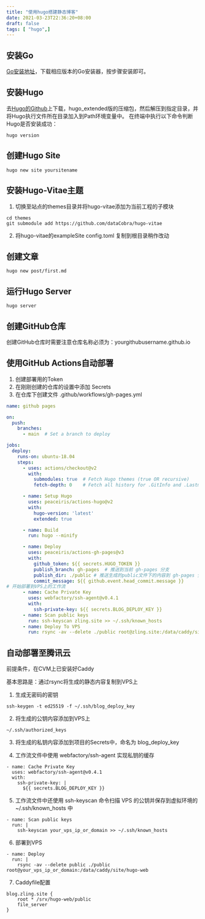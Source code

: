 ```yaml
---
title: "使用hugo搭建静态博客"
date: 2021-03-23T22:36:20+08:00
draft: false
tags: [ "hugo",]
---
```


## 安装Go
[Go安装地址](https://golang.org/dl/)，下载相应版本的Go安装器，按步骤安装即可。

## 安装Hugo
去[Hugo的Github](https://github.com/gohugoio/hugo/releases)上下载，hugo_extended版的压缩包，然后解压到指定目录，并将Hugo执行文件所在目录加入到Path环境变量中。
在终端中执行以下命令判断Hugo是否安装成功：
```shell
hugo version
```

## 创建Hugo Site
```shell
hugo new site yoursitename
```

## 安装Hugo-Vitae主题
1. 切换至站点的themes目录并将hugo-vitae添加为当前工程的子模块
```shell
cd themes
git submodule add https://github.com/dataCobra/hugo-vitae
```
2. 将hugo-vitae的exampleSite config.toml 复制到根目录稍作改动

## 创建文章
```shell
hugo new post/first.md
```
## 运行Hugo Server
```shell
hugo server
```
## 创建GitHub仓库
创建GitHub仓库时需要注意仓库名称必须为：yourgithubusername.github.io

## 使用GitHub Actions自动部署

1. 创建部署用的Token
2. 在刚刚创建的仓库的设置中添加 Secrets
3. 在仓库下创建文件 .github/workflows/gh-pages.yml
```yaml
name: github pages

on:
  push:
    branches:
      - main  # Set a branch to deploy

jobs:
  deploy:
    runs-on: ubuntu-18.04
    steps:
      - uses: actions/checkout@v2
        with:
          submodules: true  # Fetch Hugo themes (true OR recursive)
          fetch-depth: 0    # Fetch all history for .GitInfo and .Lastmod

      - name: Setup Hugo
        uses: peaceiris/actions-hugo@v2
        with:
          hugo-version: 'latest'
          extended: true

      - name: Build
        run: hugo --minify

      - name: Deploy
        uses: peaceiris/actions-gh-pages@v3
        with:
          github_token: ${{ secrets.HUGO_TOKEN }}
          publish_branch: gh-pages  # 推送到当前 gh-pages 分支
          publish_dir: ./public # 推送生成的public文件下的内容到 gh-pages 分支
          commit_message: ${{ github.event.head_commit.message }}
# 开始部署到VPS上的工作流
      - name: Cache Private Key
        uses: webfactory/ssh-agent@v0.4.1
        with:
          ssh-private-key: ${{ secrets.BLOG_DEPLOY_KEY }}
      - name: Scan public keys
        run: ssh-keyscan zling.site >> ~/.ssh/known_hosts
      - name: Deploy To VPS
        run: rsync -av --delete ./public root@zling.site:/data/caddy/site/hugo-web
```

## 自动部署至腾讯云

前提条件，在CVM上已安装好Caddy

基本思路是：通过rsync将生成的静态内容复制到VPS上

1. 生成无密码的密钥
```
ssh-keygen -t ed25519 -f ~/.ssh/blog_deploy_key
```
2. 将生成的公钥内容添加到VPS上
```
~/.ssh/authorized_keys
```
3. 将生成的私钥内容添加到项目的Secrets中，命名为 blog_deploy_key

4. 工作流文件中使用 webfactory/ssh-agent 实现私钥的缓存
```
- name: Cache Private Key
  uses: webfactory/ssh-agent@v0.4.1
  with:
    ssh-private-key: |
      ${{ secrets.BLOG_DEPLOY_KEY }}
```

5. 工作流文件中还使用 ssh-keyscan 命令扫描 VPS 的公钥并保存到虚拟环境的 ~/.ssh/known_hosts 中
```
- name: Scan public keys
  run: |
    ssh-keyscan your_vps_ip_or_domain >> ~/.ssh/known_hosts
```

6. 部署到VPS
```
- name: Deploy
  run: |
    rsync -av --delete public ./public root@your_vps_ip_or_domain:/data/caddy/site/hugo-web
```

7. Caddyfile配置

```
blog.zling.site {
    root * /srv/hugo-web/public
    file_server
}
```
